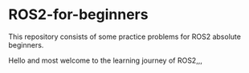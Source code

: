 # ROS2-for-beginners

This repository consists of some practice problems for ROS2 absolute beginners.

Hello and most welcome to the learning journey of ROS2,,,

